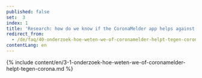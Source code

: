 ```yaml
---
published: false
set:  3
index: 1
title: 'Research: how do we know if the CoronaMelder app helps against the coronavirus?'
redirect_from: 
  - /de/faq/40-onderzoek-hoe-weten-we-of-coronamelder-helpt-tegen-corona
contentLang: en
---
```

{% include content/en/3-1-onderzoek-hoe-weten-we-of-coronamelder-helpt-tegen-corona.md %}
